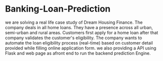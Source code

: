 # Banking-Loan-Prediction

we are solving a real life case study of Dream Housing Finance. The company deals in all home loans. They have a presence across all urban, semi-urban and rural areas. Customers first apply for a home loan after that company validates the customer's eligibility. The company wants to automate the loan eligibility process (real-time) based on customer detail provided while filling online application form.
we also providing a API using Flask and web page as afront end to run the backend prediction Engine.

